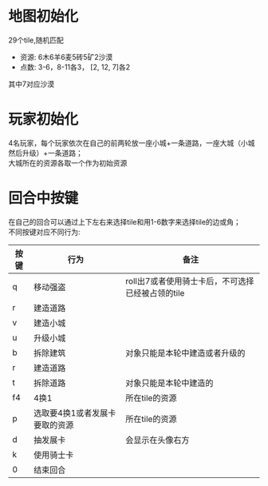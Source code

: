 # 地图初始化
29个tile,随机匹配
- 资源: 6木6羊6麦5砖5矿2沙漠
- 点数: 3-6，8-11各3， [2, 12, 7]各2

其中7对应沙漠

# 玩家初始化
4名玩家，每个玩家依次在自己的前两轮放一座小城+一条道路，一座大城（小城然后升级）+一条道路；  
大城所在的资源各取一个作为初始资源

# 回合中按键
在自己的回合可以通过上下左右来选择tile和用1-6数字来选择tile的边或角；  
不同按键对应不同行为:

| 按键 | 行为               | 备注                           |
|----|------------------|------------------------------|
| q  | 移动强盗             | roll出7或者使用骑士卡后，不可选择已经被占领的tile |
| r  | 建造道路             |                              |
| v  | 建造小城             |                              |
| u  | 升级小城             |                              |
| b  | 拆除建筑             | 对象只能是本轮中建造或者升级的              |
| r  | 建造道路             |                              |
| t  | 拆除道路             | 对象只能是本轮中建造的                  |
| f4 | 4换1              | 所在tile的资源                    |
| p  | 选取要4换1或者发展卡要取的资源 | 所在tile的资源                    |
| d  | 抽发展卡             | 会显示在头像右方                     |
| k  | 使用骑士卡            |                              |
| 0  | 结束回合             ||